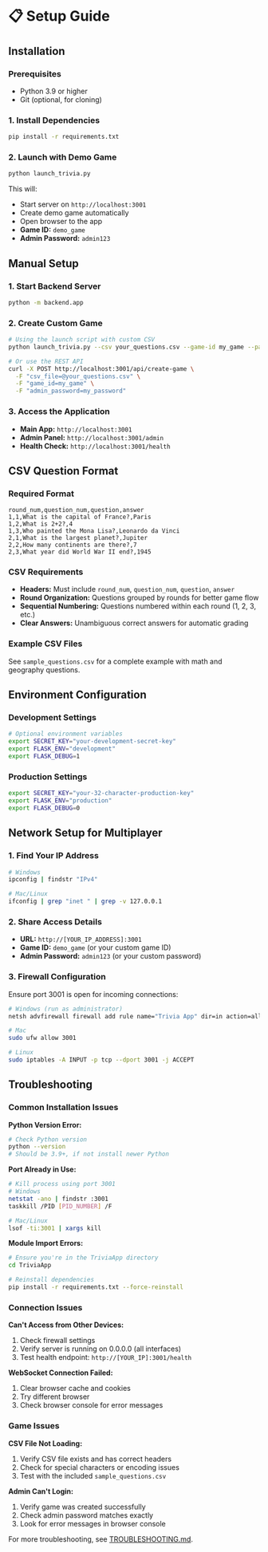 # 📋 Setup Guide

## Installation

### Prerequisites
- Python 3.9 or higher
- Git (optional, for cloning)

### 1. Install Dependencies
```bash
pip install -r requirements.txt
```

### 2. Launch with Demo Game
```bash
python launch_trivia.py
```

This will:
- Start server on `http://localhost:3001`
- Create demo game automatically
- Open browser to the app
- **Game ID:** `demo_game`
- **Admin Password:** `admin123`

## Manual Setup

### 1. Start Backend Server
```bash
python -m backend.app
```

### 2. Create Custom Game
```bash
# Using the launch script with custom CSV
python launch_trivia.py --csv your_questions.csv --game-id my_game --password my_password

# Or use the REST API
curl -X POST http://localhost:3001/api/create-game \
  -F "csv_file=@your_questions.csv" \
  -F "game_id=my_game" \
  -F "admin_password=my_password"
```

### 3. Access the Application
- **Main App:** `http://localhost:3001`
- **Admin Panel:** `http://localhost:3001/admin`
- **Health Check:** `http://localhost:3001/health`

## CSV Question Format

### Required Format
```csv
round_num,question_num,question,answer
1,1,What is the capital of France?,Paris
1,2,What is 2+2?,4
1,3,Who painted the Mona Lisa?,Leonardo da Vinci
2,1,What is the largest planet?,Jupiter
2,2,How many continents are there?,7
2,3,What year did World War II end?,1945
```

### CSV Requirements
- **Headers:** Must include `round_num`, `question_num`, `question`, `answer`
- **Round Organization:** Questions grouped by rounds for better game flow
- **Sequential Numbering:** Questions numbered within each round (1, 2, 3, etc.)
- **Clear Answers:** Unambiguous correct answers for automatic grading

### Example CSV Files
See `sample_questions.csv` for a complete example with math and geography questions.

## Environment Configuration

### Development Settings
```bash
# Optional environment variables
export SECRET_KEY="your-development-secret-key"
export FLASK_ENV="development"
export FLASK_DEBUG=1
```

### Production Settings
```bash
export SECRET_KEY="your-32-character-production-key"
export FLASK_ENV="production"
export FLASK_DEBUG=0
```

## Network Setup for Multiplayer

### 1. Find Your IP Address
```bash
# Windows
ipconfig | findstr "IPv4"

# Mac/Linux  
ifconfig | grep "inet " | grep -v 127.0.0.1
```

### 2. Share Access Details
- **URL:** `http://[YOUR_IP_ADDRESS]:3001`
- **Game ID:** `demo_game` (or your custom game ID)
- **Admin Password:** `admin123` (or your custom password)

### 3. Firewall Configuration
Ensure port 3001 is open for incoming connections:

```bash
# Windows (run as administrator)
netsh advfirewall firewall add rule name="Trivia App" dir=in action=allow protocol=TCP localport=3001

# Mac
sudo ufw allow 3001

# Linux
sudo iptables -A INPUT -p tcp --dport 3001 -j ACCEPT
```

## Troubleshooting

### Common Installation Issues

**Python Version Error:**
```bash
# Check Python version
python --version
# Should be 3.9+, if not install newer Python
```

**Port Already in Use:**
```bash
# Kill process using port 3001
# Windows
netstat -ano | findstr :3001
taskkill /PID [PID_NUMBER] /F

# Mac/Linux  
lsof -ti:3001 | xargs kill
```

**Module Import Errors:**
```bash
# Ensure you're in the TriviaApp directory
cd TriviaApp

# Reinstall dependencies
pip install -r requirements.txt --force-reinstall
```

### Connection Issues

**Can't Access from Other Devices:**
1. Check firewall settings
2. Verify server is running on 0.0.0.0 (all interfaces)
3. Test health endpoint: `http://[YOUR_IP]:3001/health`

**WebSocket Connection Failed:**
1. Clear browser cache and cookies
2. Try different browser
3. Check browser console for error messages

### Game Issues

**CSV File Not Loading:**
1. Verify CSV file exists and has correct headers
2. Check for special characters or encoding issues
3. Test with the included `sample_questions.csv`

**Admin Can't Login:**
1. Verify game was created successfully
2. Check admin password matches exactly
3. Look for error messages in browser console

For more troubleshooting, see [TROUBLESHOOTING.md](TROUBLESHOOTING.md).